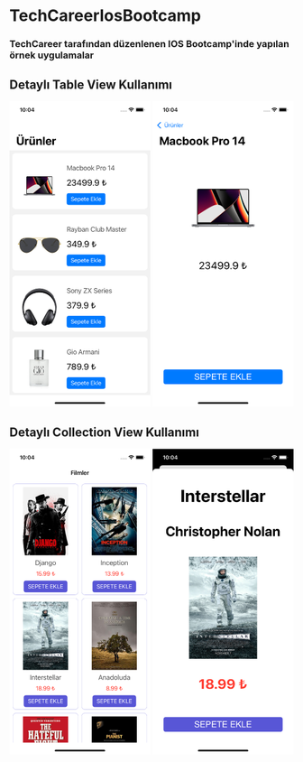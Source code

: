 # TechCareerIosBootcamp

### TechCareer tarafından düzenlenen IOS Bootcamp'inde yapılan örnek uygulamalar

## Detaylı Table View Kullanımı

<p float="left">
<img src="screenshots/tableviewhome.png" alt="drawing" width="250"/>
<img src="screenshots/tableviewdetail.png" alt="drawing" width="250"/>
</p>

## Detaylı Collection View Kullanımı
<p float="left">
<img src="screenshots/collectionviewhome.png" alt="drawing" width="250"/>
<img src="screenshots/collectionviewdetail.png" alt="drawing" width="250"/>
</p>
